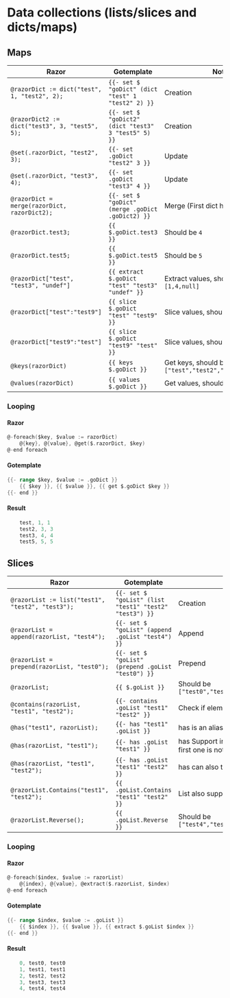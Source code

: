 
# Data collections (lists/slices and dicts/maps)

## Maps

| Razor                                           | Gotemplate                                          | Note
| ---                                             | ---                                                 | ---
| `@razorDict := dict("test", 1, "test2", 2);`    | `{{- set $ "goDict" (dict "test" 1 "test2" 2) }}`   | Creation
| `@razorDict2 := dict("test3", 3, "test5", 5);`  | `{{- set $ "goDict2" (dict "test3" 3 "test5" 5) }}` | Creation
| `@set(.razorDict, "test2", 3);`                 | `{{- set .goDict "test2" 3 }}`                      | Update
| `@set(.razorDict, "test3", 4);`                 | `{{- set .goDict "test3" 4 }}`                      | Update
| `@razorDict = merge(razorDict, razorDict2);`    | `{{- set $ "goDict" (merge .goDict .goDict2) }}`    | Merge (First dict has priority)
| `@razorDict.test3;`                             | `{{ $.goDict.test3 }}`                              | Should be `4`
| `@razorDict.test5;`                             | `{{ $.goDict.test5 }}`                              | Should be `5`
| `@razorDict["test", "test3", "undef"]`          | `{{ extract $.goDict "test" "test3" "undef" }}`     | Extract values, should be `[1,4,null]`
| `@razorDict["test":"test9"]`                    | `{{ slice $.goDict "test" "test9" }}`               | Slice values, should be `[1,3,4,5]`
| `@razorDict["test9":"test"]`                    | `{{ slice $.goDict "test9" "test" }}`               | Slice values, should be `[5,4,3,1]`
| `@keys(razorDict)`                              | `{{ keys $.goDict }}`                               | Get keys, should be `["test","test2","test3","test5"]`
| `@values(razorDict)`                            | `{{ values $.goDict }}`                             | Get values, should be `[1,3,4,5]`

### Looping

#### Razor

```go
@-foreach($key, $value := razorDict)
    @{key}, @{value}, @get($.razorDict, $key)
@-end foreach
```

#### Gotemplate

```go
{{- range $key, $value := .goDict }}
    {{ $key }}, {{ $value }}, {{ get $.goDict $key }}
{{- end }}
```

#### Result

```go
    test, 1, 1
    test2, 3, 3
    test3, 4, 4
    test5, 5, 5
```

## Slices

| Razor                                            | Gotemplate                                             | Note
| ---                                              | ---                                                    | ---
| `@razorList := list("test1", "test2", "test3");` | `{{- set $ "goList" (list "test1" "test2" "test3") }}` | Creation
| `@razorList = append(razorList, "test4");`       | `{{- set $ "goList" (append .goList "test4") }}`       | Append
| `@razorList = prepend(razorList, "test0");`      | `{{- set $ "goList" (prepend .goList "test0") }}`      | Prepend
| `@razorList;`                                    | `{{ $.goList }}`                                       | Should be `["test0","test1","test2","test3","test4"]`
| `@contains(razorList, "test1", "test2");`        | `{{- contains .goList "test1" "test2" }}`              | Check if element is in list
| `@has("test1", razorList);`                      | `{{- has "test1" .goList }}`                           | has is an alias to contains
| `@has(razorList, "test1");`                      | `{{- has .goList "test1" }}`                           | has Support inversion of argument if the first one is not a list
| `@has(razorList, "test1", "test2");`             | `{{- has .goList "test1" "test2" }}`                   | has can also test for many elements
| `@razorList.Contains("test1", "test2");`         | `{{ .goList.Contains "test1" "test2" }}`               | List also support using methods
| `@razorList.Reverse();`                          | `{{ .goList.Reverse }}`                                | Should be `["test4","test3","test2","test1","test0"]`

### Looping

#### Razor

```go
@-foreach($index, $value := razorList)
    @{index}, @{value}, @extract($.razorList, $index)
@-end foreach
```

#### Gotemplate

```go
{{- range $index, $value := .goList }}
    {{ $index }}, {{ $value }}, {{ extract $.goList $index }}
{{- end }}
```

#### Result

```go
    0, test0, test0
    1, test1, test1
    2, test2, test2
    3, test3, test3
    4, test4, test4
```
